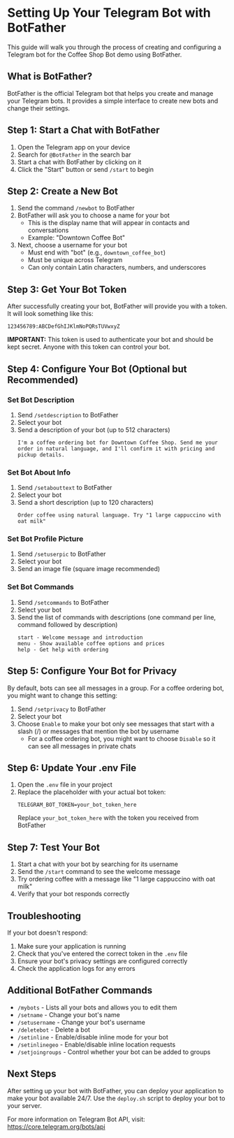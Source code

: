 # Setting Up Your Telegram Bot with BotFather

This guide will walk you through the process of creating and configuring a Telegram bot for the Coffee Shop Bot demo using BotFather.

## What is BotFather?

BotFather is the official Telegram bot that helps you create and manage your Telegram bots. It provides a simple interface to create new bots and change their settings.

## Step 1: Start a Chat with BotFather

1. Open the Telegram app on your device
2. Search for `@BotFather` in the search bar
3. Start a chat with BotFather by clicking on it
4. Click the "Start" button or send `/start` to begin

## Step 2: Create a New Bot

1. Send the command `/newbot` to BotFather
2. BotFather will ask you to choose a name for your bot
   - This is the display name that will appear in contacts and conversations
   - Example: "Downtown Coffee Bot"
3. Next, choose a username for your bot
   - Must end with "bot" (e.g., `downtown_coffee_bot`)
   - Must be unique across Telegram
   - Can only contain Latin characters, numbers, and underscores

## Step 3: Get Your Bot Token

After successfully creating your bot, BotFather will provide you with a token. It will look something like this:
```
123456789:ABCDefGhIJKlmNoPQRsTUVwxyZ
```

**IMPORTANT:** This token is used to authenticate your bot and should be kept secret. Anyone with this token can control your bot.

## Step 4: Configure Your Bot (Optional but Recommended)

### Set Bot Description
1. Send `/setdescription` to BotFather
2. Select your bot
3. Send a description of your bot (up to 512 characters)
   ```
   I'm a coffee ordering bot for Downtown Coffee Shop. Send me your order in natural language, and I'll confirm it with pricing and pickup details.
   ```

### Set Bot About Info
1. Send `/setabouttext` to BotFather
2. Select your bot
3. Send a short description (up to 120 characters)
   ```
   Order coffee using natural language. Try "1 large cappuccino with oat milk"
   ```

### Set Bot Profile Picture
1. Send `/setuserpic` to BotFather
2. Select your bot
3. Send an image file (square image recommended)

### Set Bot Commands
1. Send `/setcommands` to BotFather
2. Select your bot
3. Send the list of commands with descriptions (one command per line, command followed by description)
   ```
   start - Welcome message and introduction
   menu - Show available coffee options and prices
   help - Get help with ordering
   ```

## Step 5: Configure Your Bot for Privacy

By default, bots can see all messages in a group. For a coffee ordering bot, you might want to change this setting:

1. Send `/setprivacy` to BotFather
2. Select your bot
3. Choose `Enable` to make your bot only see messages that start with a slash (/) or messages that mention the bot by username
   - For a coffee ordering bot, you might want to choose `Disable` so it can see all messages in private chats

## Step 6: Update Your .env File

1. Open the `.env` file in your project
2. Replace the placeholder with your actual bot token:
   ```
   TELEGRAM_BOT_TOKEN=your_bot_token_here
   ```
   Replace `your_bot_token_here` with the token you received from BotFather

## Step 7: Test Your Bot

1. Start a chat with your bot by searching for its username
2. Send the `/start` command to see the welcome message
3. Try ordering coffee with a message like "1 large cappuccino with oat milk"
4. Verify that your bot responds correctly

## Troubleshooting

If your bot doesn't respond:
1. Make sure your application is running
2. Check that you've entered the correct token in the `.env` file
3. Ensure your bot's privacy settings are configured correctly
4. Check the application logs for any errors

## Additional BotFather Commands

- `/mybots` - Lists all your bots and allows you to edit them
- `/setname` - Change your bot's name
- `/setusername` - Change your bot's username
- `/deletebot` - Delete a bot
- `/setinline` - Enable/disable inline mode for your bot
- `/setinlinegeo` - Enable/disable inline location requests
- `/setjoingroups` - Control whether your bot can be added to groups

## Next Steps

After setting up your bot with BotFather, you can deploy your application to make your bot available 24/7. Use the `deploy.sh` script to deploy your bot to your server.

For more information on Telegram Bot API, visit: https://core.telegram.org/bots/api